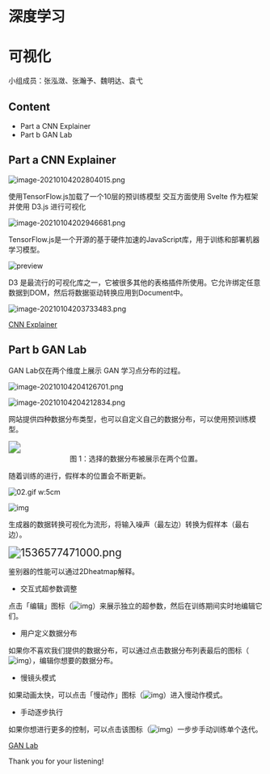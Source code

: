 # 深度学习

# 可视化

小组成员：张泓潋、张瀚予、魏明达、袁弋

<!-- .slide -->

## Content

- Part a      CNN Explainer
- Part b      GAN Lab 

<!-- .slide -->

## Part a      CNN Explainer

![image-20210104202804015.png](https://i.loli.net/2021/01/04/xp21Sz75EeCXtIB.png)

使用TensorFlow.js加载了一个10层的预训练模型
交互方面使用 Svelte 作为框架并使用 D3.js 进行可视化

<!-- .slide -->

![image-20210104202946681.png](https://i.loli.net/2021/01/04/6CPhjoYFzyW1qvJ.png)

TensorFlow.js是一个开源的基于硬件加速的JavaScript库，用于训练和部署机器学习模型。

<!-- .slide -->

![preview](https://pic1.zhimg.com/v2-0f4a1268171a38fc4b058822dee8ccec_r.jpg)

D3 是最流行的可视化库之一，它被很多其他的表格插件所使用。它允许绑定任意数据到DOM，然后将数据驱动转换应用到Document中。

<!-- .slide -->

![image-20210104203733483.png](https://i.loli.net/2021/01/04/Xs9qhRBS4eOWDwL.png)

[CNN Explainer](https://poloclub.github.io/cnn-explainer/)  

<!-- .slide -->

## Part b  GAN Lab

GAN Lab仅在两个维度上展示 GAN 学习点分布的过程。

![image-20210104204126701.png](https://i.loli.net/2021/01/04/LiyEVacTHe5USdw.png)

<!-- .slide -->

![image-20210104204212834.png](https://i.loli.net/2021/01/04/qnXw3eJbkVhzl74.png)

网站提供四种数据分布类型，也可以自定义自己的数据分布，可以使用预训练模型。

<!-- .slide -->

<img src="https://image.jiqizhixin.com/uploads/editor/20b3b2e6-4e04-42a6-a376-0e438e2c17ae/1536577470769.png" style="zoom: 150%;" />

<center>图 1：选择的数据分布被展示在两个位置。</center>

<!-- .slide -->

随着训练的进行，假样本的位置会不断更新。

![02.gif w:5cm](https://i.loli.net/2021/01/04/UIDwBAo9L8elmCN.gif)

<!-- .slide -->

![img](https://image.jiqizhixin.com/uploads/editor/2968c6a6-fa77-408f-9493-740e94b19d3a/1536577470885.png)

生成器的数据转换可视化为流形，将输入噪声（最左边）转换为假样本（最右边）。

<!-- .slide -->

<img src="https://image.jiqizhixin.com/uploads/editor/f0d1ac90-d738-477b-94ae-cc0666935c23/1536577471000.png" alt="1536577471000.png" style="zoom:150%;" />

鉴别器的性能可以通过2Dheatmap解释。

<!-- .slide -->

- 交互式超参数调整

点击「编辑」图标（![img](https://image.jiqizhixin.com/uploads/editor/0feb0ce0-fa51-4710-866b-e826202493dc/1536577471174.png)）来展示独立的超参数，然后在训练期间实时地编辑它们。

- 用户定义数据分布

如果你不喜欢我们提供的数据分布，可以通过点击数据分布列表最后的图标（![img](https://image.jiqizhixin.com/uploads/editor/dfeb4467-08c4-4e1e-a205-ffc8a2e330bb/1536577471337.png)），编辑你想要的数据分布。
<!-- .slide -->

- 慢镜头模式

如果动画太快，可以点击「慢动作」图标（![img](https://image.jiqizhixin.com/uploads/editor/331fad22-7096-44c2-bbb1-fa12944d5c29/1536577471433.png)）进入慢动作模式。

- 手动逐步执行

如果你想进行更多的控制，可以点击该图标（![img](https://image.jiqizhixin.com/uploads/editor/50713379-dad9-4249-bc36-7fb0e72350ae/1536577471477.png)）一步步手动训练单个迭代。

[GAN Lab](https://poloclub.github.io/ganlab/) 

<!-- .slide -->

Thank you for your listening!
